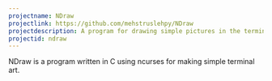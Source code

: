 ```yaml
---
projectname: NDraw
projectlink: https://github.com/mehstruslehpy/NDraw
projectdescription: A program for drawing simple pictures in the terminal.
projectid: ndraw
---
```

NDraw is a program written in C using ncurses for making simple terminal art.
